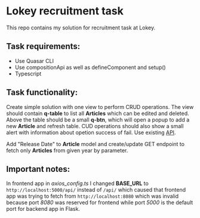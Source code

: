 # Lokey recruitment task

This repo contains my solution for recruitment task at Lokey.

## Task requirements:
- Use Quasar CLI
- Use compositionApi as well as defineComponent and setup()
- Typescript

## Task functionality:
Create simple solution with one view to perform CRUD operations. The view should contain **q-table** to list all **Articles** which can be edited and deleted. Above the table should be a small **q-btn**, which will open a popup to add a new **Article** and refresh table. CUD operations should also show a small alert with information about opetion success of fail. Use existing [API](https://github.com/radoo11/recruitment_task).

Add "Release Date" to **Article** model and create/update GET endpoint to fetch only **Articles** from given year by parameter.

## Important notes:
In frontend app in *axios_config.ts* I changed **BASE_URL** to `http://localhost:5000/api/` instead of `/api/` which caused that frontend app was trying to fetch from `http://localhost:8080` which was invalid because port *8080* was reserved for frontend while port *5000* is the default port for backend app in Flask.